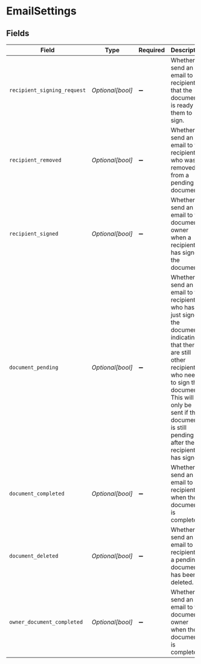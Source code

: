 # EmailSettings


## Fields

| Field                                                                                                                                                                                                                                              | Type                                                                                                                                                                                                                                               | Required                                                                                                                                                                                                                                           | Description                                                                                                                                                                                                                                        |
| -------------------------------------------------------------------------------------------------------------------------------------------------------------------------------------------------------------------------------------------------- | -------------------------------------------------------------------------------------------------------------------------------------------------------------------------------------------------------------------------------------------------- | -------------------------------------------------------------------------------------------------------------------------------------------------------------------------------------------------------------------------------------------------- | -------------------------------------------------------------------------------------------------------------------------------------------------------------------------------------------------------------------------------------------------- |
| `recipient_signing_request`                                                                                                                                                                                                                        | *Optional[bool]*                                                                                                                                                                                                                                   | :heavy_minus_sign:                                                                                                                                                                                                                                 | Whether to send an email to all recipients that the document is ready for them to sign.                                                                                                                                                            |
| `recipient_removed`                                                                                                                                                                                                                                | *Optional[bool]*                                                                                                                                                                                                                                   | :heavy_minus_sign:                                                                                                                                                                                                                                 | Whether to send an email to the recipient who was removed from a pending document.                                                                                                                                                                 |
| `recipient_signed`                                                                                                                                                                                                                                 | *Optional[bool]*                                                                                                                                                                                                                                   | :heavy_minus_sign:                                                                                                                                                                                                                                 | Whether to send an email to the document owner when a recipient has signed the document.                                                                                                                                                           |
| `document_pending`                                                                                                                                                                                                                                 | *Optional[bool]*                                                                                                                                                                                                                                   | :heavy_minus_sign:                                                                                                                                                                                                                                 | Whether to send an email to the recipient who has just signed the document indicating that there are still other recipients who need to sign the document. This will only be sent if the document is still pending after the recipient has signed. |
| `document_completed`                                                                                                                                                                                                                               | *Optional[bool]*                                                                                                                                                                                                                                   | :heavy_minus_sign:                                                                                                                                                                                                                                 | Whether to send an email to all recipients when the document is complete.                                                                                                                                                                          |
| `document_deleted`                                                                                                                                                                                                                                 | *Optional[bool]*                                                                                                                                                                                                                                   | :heavy_minus_sign:                                                                                                                                                                                                                                 | Whether to send an email to all recipients if a pending document has been deleted.                                                                                                                                                                 |
| `owner_document_completed`                                                                                                                                                                                                                         | *Optional[bool]*                                                                                                                                                                                                                                   | :heavy_minus_sign:                                                                                                                                                                                                                                 | Whether to send an email to the document owner when the document is complete.                                                                                                                                                                      |